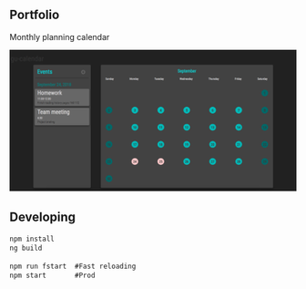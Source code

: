 ## Portfolio
Monthly planning calendar

![alt text](screenshots/gu-calendar.png "gu-calendar")

## Developing
```
npm install
ng build

npm run fstart  #Fast reloading
npm start       #Prod
```

